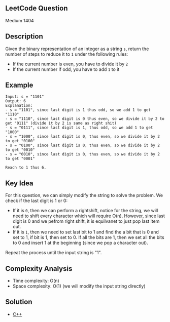 ## LeetCode Question
Medium 1404

## Description
Given the binary representation of an integer as a string `s`, return the number of steps to reduce it to `1` under the following rules:
- If the current number is even, you have to divide it by `2`
- If the current number if odd, you have to add `1` to it

## Example
```
Input: s = "1101"
Output: 6
Explanation:
- s = "1101", since last digit is 1 thus odd, so we add 1 to get "1110"
- s = "1110", since last digit is 0 thus even, so we divide it by 2 to get "0111" (divide it by 2 is same as right shit)
- s = "0111", since last digit is 1, thus odd, so we add 1 to get "1000"
- s = "1000", since last digit is 0, thus even, so we divide it by 2 to get "0100"
- s = "0100", since last digit is 0, thus even, so we divide it by 2 to get "0010"
- s = "0010", since last digit is 0, thus even, so we divide it by 2 to get "0001"

Reach to 1 thus 6.
```

## Key Idea
For this question, we can simply modify the string to solve the problem. We check if the last digit is 1 or 0:
- If it is `0`, then we can perform a rightshift, notice for the string, we will need to shift every character which will require O(n). However, since last digit is 0 and we pefrom right shift, it is equilvanet to just pop last item out.
- If it is `1`, then we need to set last bit to 1 and find the a bit that is 0 and set to 1, if bit is 1, then set to 0. If all the bits are 1, then we set all the bits to 0 and insert 1 at the beginning (since we pop a character out).
  
Repeat the process until the input string is "1".

## Complexity Analysis
- Time complexity: O(n)
- Space complexity: O(1) (we will modify the input string directly)
 
## Solution
- [C++](solution.cpp)